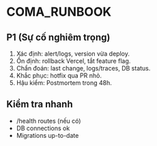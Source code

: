 # COMA_RUNBOOK

## P1 (Sự cố nghiêm trọng)

1. Xác định: alert/logs, version vừa deploy.
2. Ổn định: rollback Vercel, tắt feature flag.
3. Chẩn đoán: last change, logs/traces, DB status.
4. Khắc phục: hotfix qua PR nhỏ.
5. Hậu kiểm: Postmortem trong 48h.

## Kiểm tra nhanh

- /health routes (nếu có)
- DB connections ok
- Migrations up-to-date

